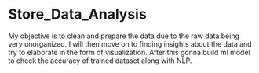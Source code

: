 # Store_Data_Analysis
My objective is to clean and prepare the data due to the raw data being very unorganized. I will then move on to finding insights about the data and try to elaborate in the form of visualization. After this gonna build ml model to check the accuracy of trained dataset along with NLP.

